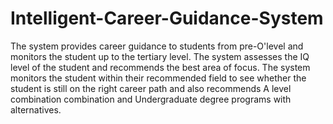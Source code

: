 # Intelligent-Career-Guidance-System
The system provides career guidance to students from pre-O'level and monitors the student up to the tertiary level. The system assesses the IQ level of the student and recommends the best area of focus. The system monitors the student within their recommended field to see whether the student is still on the right career path and also recommends A level combination combination and Undergraduate degree programs with alternatives. 
